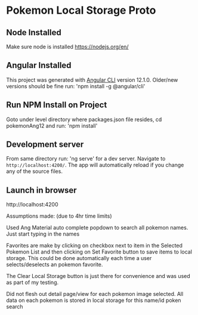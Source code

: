 # Pokemon Local Storage Proto

## Node Installed
Make sure node is installed
https://nodejs.org/en/

## Angular Installed
This project was generated with [Angular CLI](https://github.com/angular/angular-cli) version 12.1.0. Older/new versions should be fine
run: 'npm install -g @angular/cli'

## Run NPM Install on Project
Goto under level directory where packages.json file resides, cd pokemonAng12
and run: 'npm install'

## Development server

From same directory run: 'ng serve' for a dev server. Navigate to `http://localhost:4200/`. The app will automatically reload if you change any of the source files.

## Launch in browser

http://localhost:4200

Assumptions made: (due to 4hr time limits)

Used Ang Material auto complete popdown to search all pokemon names. Just start typing in the names

Favorites are make by clicking on checkbox next to item in the Selected Pokemon List and then clicking on Set Favorite button to save items to local storage. This could be done automatically each time a user selects/deselects an pokemon favorite.

The Clear Local Storage button is just there for convenience and was used as part of my testing. 

Did not flesh out detail page/view for each pokemon image selected. All data on each pokemon is stored in local storage for this name/id poken search

